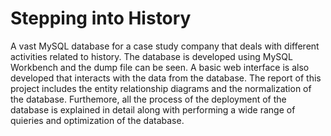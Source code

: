 # Stepping into History
A vast MySQL database for a case study company that deals with different activities related to history. The database is developed using MySQL Workbench and the dump file can be seen. A basic web interface is also developed that interacts with the data from the database. The report of this project includes the entity relationship diagrams and the normalization of the database. Furthemore, all the process of the deployment of the database is explained in detail along with performing a wide range of quieries and optimization of the database.
